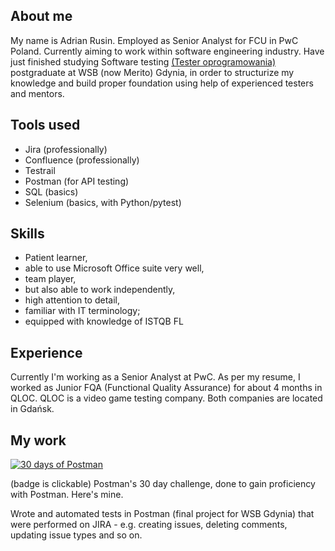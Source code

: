 ## About me

My name is Adrian Rusin. Employed as Senior Analyst for FCU in PwC Poland. Currently aiming to work within software engineering industry. Have just finished studying Software testing [(Tester oprogramowania)](https://www.wsb.pl/gdynia/studia-i-szkolenia/studia-podyplomowe/kierunki/tester-oprogramowania) postgraduate at WSB (now Merito) Gdynia, in order to structurize my knowledge and build proper foundation using help of experienced testers and mentors. 

## Tools used

* Jira (professionally)
* Confluence (professionally)
* Testrail
* Postman (for API testing)
* SQL (basics)
* Selenium (basics, with Python/pytest)

## Skills

* Patient learner,
* able to use Microsoft Office suite very well,
* team player,
* but also able to work independently,
* high attention to detail,
* familiar with IT terminology;
* equipped with knowledge of ISTQB FL

## Experience

Currently I'm working as a Senior Analyst at PwC.
As per my resume, I worked as Junior FQA (Functional Quality Assurance) for about 4 months in QLOC. QLOC is a video game testing company.
Both companies are located in Gdańsk. 

## My work

[![30 days of Postman](https://i.imgur.com/QMIAQoT.png)](https://api.badgr.io/public/assertions/qxP7VocOS-63hWJWDrzchw?identity__email=adrusin%40wp.pl) 

(badge is clickable) Postman's 30 day challenge, done to gain proficiency with Postman. Here's mine. 

Wrote and automated tests in Postman (final project for WSB Gdynia) that were performed on JIRA - e.g. creating issues, deleting comments, updating issue types and so on.
